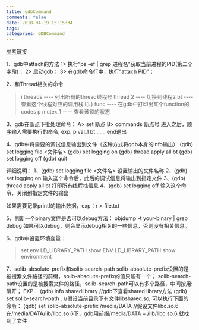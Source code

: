 ```yaml
---
title: gdbCommand
comments: false
date: 2018-04-19 15:15:34
tags:
categories: GDBCommand
---
```


[参考链接](https://blog.csdn.net/yuyunliuhen/article/details/41673599)

1、gdb中attach的方法
   1> 执行“ps -ef | grep 进程名”获取当前进程的PID(第二个字段)；
   2> 启动gdb；
   3> 在gdb命令行中，执行“attach PID”；

2、和Thread相关的命令
   > i threads ---- 列出所有的thread线程号
   > thread 2  ---- 切换到线程2
   > bt        ---- 查看这个线程对应的调用栈
   > l(L) func ---- 在gdb中打印出某个function的codes
   > p mutex\_1 ---- 查看该锁的状态


3、gdb在断点下批处理命令：
   A> set 断点
   B> commands 断点号
   	       进入之后，顺序输入需要执行的命令,
	  exp: p val_1
	       bt
	       ......
               end退出


4、gdb中将需要的调试信息输出到文件（这种方式将gdb本身的info输出）
   (gdb) set logging file <文件名>
   (gdb) set logging on
   (gdb) thread apply all bt
   (gdb) set logging off
   (gdb) quit

详细说明：
   1、(gdb) set logging file <文件名>
      设置输出的文件名称
   2、(gdb) set logging on
      输入这个命令后，此后的调试信息将输出到指定文件
   3、(gdb) thread apply all bt
      打印所有线程栈信息
   4、(gdb) set logging off
      输入这个命令，关闭到指定文件的输出

   如果需要记录printf的输出数据，exp：r > file.txt


5、判断一个binary文件是否可以debug方法：
   objdump -t your-binary | grep debug
   如果可以debug，则会显示debug相关的一些信息，否则没有相关信息。


6、gdb中设置环境变量：
   > set  env LD\_LIBRARY\_PATH
   > show ENV LD\_LIBRARY\_PATH
   > show environment

7、solib-absolute-prefix和solib-search-path
   solib-absolute-prefix设置的是被搜索文件路径的前缀，solib-absolute-prefix的值只能有一个；
   solib-search-path设置的是被搜索文件的路径，solib-search-path可以有多个路径，中间按用:隔开；
   EXP：
   (gdb) info sharedlibrary                    //gdb下查看shared library方法
   (gdb) set solib-search-path .               //假设当前目录下有文件libshared.so, 可以执行下面的命令：
   (gdb) set solib-absolute-prefix /media/DATA //假设文件libc.so.6在/media/DATA/lib/libc.so.6下，gdb用前缀/media/DATA + /lib/libc.so.6,就找到了文件

